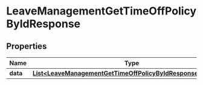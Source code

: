 

# LeaveManagementGetTimeOffPolicyByIdResponse


## Properties

| Name | Type | Description | Notes |
|------------ | ------------- | ------------- | -------------|
|**data** | [**List&lt;LeaveManagementGetTimeOffPolicyByIdResponseDataInner&gt;**](LeaveManagementGetTimeOffPolicyByIdResponseDataInner.md) |  |  [optional] |



